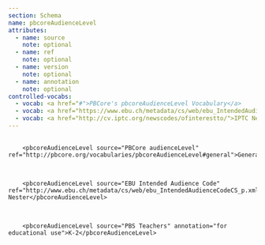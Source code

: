 ```yaml
---
section: Schema
name: pbcoreAudienceLevel
attributes:
  - name: source
    note: optional
  - name: ref
    note: optional
  - name: version
    note: optional
  - name: annotation
    note: optional
controlled-vocabs:
  - vocab: <a href="#">PBCore's pbcoreAudienceLevel Vocabulary</a>
  - vocab: <a href="https://www.ebu.ch/metadata/cs/web/ebu_IntendedAudienceCodeCS_p.xml.htm">EBU Intended Audience Code</a>
  - vocab: <a href="http://cv.iptc.org/newscodes/ofinterestto/">IPTC NewsCodes Of Interest To</a>
---
```


<pre>
  <code>
    &lt;pbcoreAudienceLevel source=&quot;PBCore audienceLevel&quot; ref=&quot;http://pbcore.org/vocabularies/pbcoreAudienceLevel#general&quot;&gt;General&lt;/pbcoreAudienceLevel&gt;
  </code>
</pre>

<pre>
  <code>
    &lt;pbcoreAudienceLevel source=&quot;EBU Intended Audience Code&quot; ref=&quot;http://www.ebu.ch/metadata/cs/web/ebu_IntendedAudienceCodeCS_p.xml.htm&quot;&gt;Empty Nester&lt;/pbcoreAudienceLevel&gt;
  </code>
</pre>

<pre>
  <code>
    &lt;pbcoreAudienceLevel source=&quot;PBS Teachers&quot; annotation=&quot;for educational use&quot;&gt;K-2&lt;/pbcoreAudienceLevel&gt;
  </code>
</pre>
